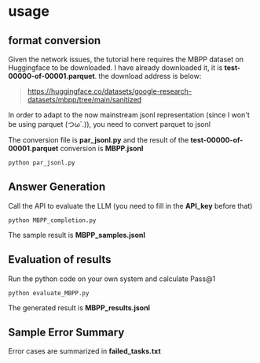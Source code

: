# usage
## format conversion
Given the network issues, the tutorial here requires the MBPP dataset on Huggingface to be downloaded. I have already downloaded it, it is **test-00000-of-00001.parquet**. the download address is below:
>https://huggingface.co/datasets/google-research-datasets/mbpp/tree/main/sanitized

In order to adapt to the now mainstream jsonl representation (since I won't be using parquet (つω`.)), you need to convert parquet to jsonl

The conversion file is **par_jsonl.py** and the result of the **test-00000-of-00001.parquet** conversion is **MBPP.jsonl**

``python par_jsonl.py``
## Answer Generation
Call the API to evaluate the LLM (you need to fill in the **API_key** before that)

``python MBPP_completion.py``

The sample result is **MBPP_samples.jsonl**
## Evaluation of results
Run the python code on your own system and calculate Pass@1

``python evaluate_MBPP.py``

The generated result is **MBPP_results.jsonl**
## Sample Error Summary
Error cases are summarized in **failed_tasks.txt**